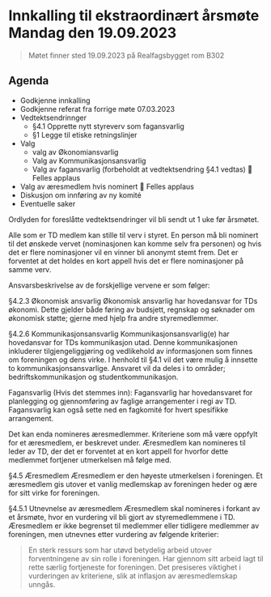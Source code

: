 # Innkalling til ekstraordinært årsmøte Mandag den 19.09.2023

> Møtet finner sted 19.09.2023 på Realfagsbygget rom B302

## Agenda
* Godkjenne innkalling
* Godkjenne referat fra forrige møte 07.03.2023
* Vedtektsendrinnger
  * §4.1 Opprette nytt styreverv som fagansvarlig
  * §1 Legge til etiske retningslinjer
* Valg
  * valg av Økonomiansvarlig
  * Valg av Kommunikasjonsansvarlig
  * Valg av fagansvarlig (forbeholdt at vedtektsendring §4.1 vedtas)
👏 Felles applaus
* Valg av æresmedlem hvis nominert
👏 Felles applaus
* Diskusjon om innføring av ny komité
* Eventuelle saker

Ordlyden for foreslåtte vedtektsendringer vil bli sendt ut 1 uke før årsmøtet.

Alle som er TD medlem kan stille til verv i styret. En person må bli nominert til det ønskede vervet (nominasjonen kan komme selv fra personen) og hvis det er flere nominasjoner vil en vinner bli anonymt stemt frem. Det er forventet at det holdes en kort appell hvis det er flere nominasjoner på samme verv. 

Ansvarsbeskrivelse av de forskjellige vervene er som følger: 

§4.2.3 Økonomisk ansvarlig
Økonomisk ansvarlig har hovedansvar for TDs økonomi. Dette gjelder både føring av budsjett, regnskap og søknader om økonomisk støtte; gjerne med hjelp fra andre styremedlemmer.

§4.2.6 Kommunikasjonsansvarlig
Kommunikasjonsansvarlig(e) har hovedansvar for TDs kommunikasjon utad. Denne kommunikasjonen inkluderer tilgjengeliggjøring og vedlikehold av informasjonen som finnes om foreningen og dens virke.
I henhold til §4.1 vil det være mulig å innsette to kommunikasjonsansvarlige. Ansvaret vil da deles i to områder; bedriftskommunikasjon og studentkommunikasjon.

Fagansvarlig (Hvis det stemmes inn):
Fagansvarlig har hovedansvaret for planlegging og gjennomføring av faglige arrangementer i regi av TD. Fagansvarlig kan også sette ned en fagkomité for hvert spesifikke arrangement.

Det kan enda nomineres æresmedlemmer. Kriteriene som må være oppfylt for et æresmedlem, er beskrevet under. Æresmedlem kan nomineres til leder av TD, der det er forventet at en kort appell for hvorfor dette medlemmet fortjener utmerkelsen må følge med.

§4.5 Æresmedlem
Æresmedlem er den høyeste utmerkelsen i foreningen. Et æresmedlem gis utover et vanlig medlemskap av foreningen heder og ære for sitt virke for foreningen.

§4.5.1 Utnevnelse av æresmedlem
Æresmedlem skal nomineres i forkant av et årsmøte, hvor en vurdering vil bli gjort av styremedlemmene i TD. Æresmedlem er ikke begrenset til medlemmer eller tidligere medlemmer av foreningen, men utnevnes etter vurdering av følgende kriterier:

>En sterk ressurs som har utøvd betydelig arbeid utover forventningene av sin rolle i foreningen.
Har gjennom sitt arbeid lagt til rette særlig fortjeneste for foreningen.
Det presiseres viktighet i vurderingen av kriteriene, slik at inflasjon av æresmedlemskap unngås.


